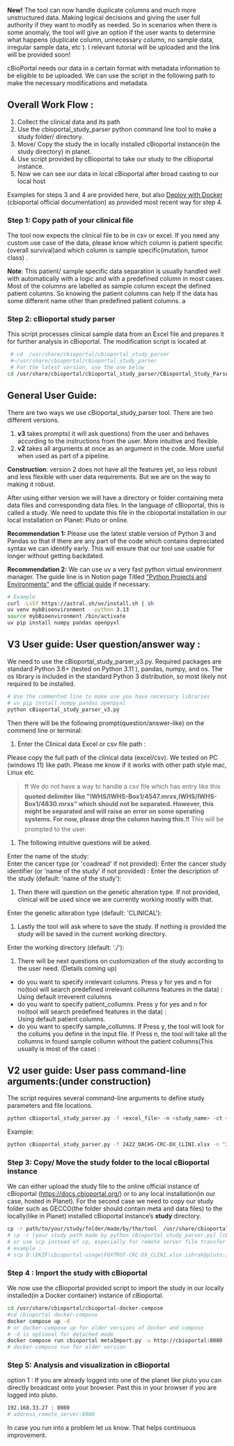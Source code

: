 **New!** The tool can now handle duplicate columns and much more unstructured data.  Making logical decisions and giving the user full authority if they want to modify as needed. So in scenarios when there is some anomaly, the tool will give an option if the user wants to determine what happens (duplicate column, unnecessary column, no sample data, irregular sample data, etc ). I relevant tutorial will be uploaded and the link will be provided soon!

cBioPortal needs our data in a certain format with metadata information to be eligible to be uploaded.  We can use the script in the following path to make the necessary modifications and metadata. 

## Overall Work Flow :

1. Collect the clinical data and its path
2. Use the cbioportal_study_parser python command line tool to make a study folder/ directory.
3. Move/ Copy the study the in locally installed cBioportal instance(in the study directory) in planet.
4. Use script provided by cBioportal to take our study to the cBioportal instance.
5. Now we can see our data in local cBioportal after broad casting to our local host

Examples for steps 3 and 4 are provided here, but also [Deploy with Docker](https://docs.cbioportal.org/deployment/docker/) (cbioportal official documentation) as provided most recent way for step 4. 

### Step 1: Copy path of your clinical file

The tool now expects the clinical file to be in csv or excel. If you need any custom use case of the data, please know which column is patient specific (overall survival)and which column is sample specific(mutation, tumor class) . 

**Note**: This patient/ sample specific data separation is usually handled well with automatically with a logic and with a predefined column in most cases.  Most of the columns are labelled as sample column except the defined patient columns. So knowing the patient columns can help if the data has some different name other than predefined patient columns. a

### Step 2: cBioportal study parser

This script processes clinical sample data from an Excel file and prepares it for further analysis in cBioportal. The modification script is located at 

```bash
 # cd  /usr/share/cbioportal/cbioportal_study_parser
 #~/usr/share/cbioportal/cbioportal_study_parser
 # For the latest version, use the one below
cd /usr/share/cbioportal/cbioportal_study_parser/CBioportal_Study_Parser 
```

## General User Guide:

There are two ways we use cBioportal_study_parser tool. There are two different versions. 

1. **v3** takes prompts( it will ask questions) from the user and behaves according to the instructions from the user.  More intuitive and flexible. 
2. **v2** takes all arguments at once as an argument in the code. More useful when used as part of a pipeline. 

**Construction**: version 2 does not have all the features yet, so less robust and less flexible with user data requirements. But we are on the way to making it robust.

After using either version we will have a directory or folder containing meta data files and corresponding data files. In the language of cBioportal, this is called a study. We need to update this file in the cbioportal installation in our local installation on Planet: Pluto or online.

**Recommendation 1:**  Please use the latest stable version of Python 3 and Pandas so that if there are any part of the code which contains depreciated syntax we can identify early. This will ensure that our tool use usable for longer without getting backdated. 

**Recommendation 2:**  We can use uv a very fast python virtual environment manager. The guide line is in Notion page Titled [“Python Projects and Environments”](https://www.notion.so/Python-Projects-and-Environments-1dfca2bf49eb802ea955f7fed8db21b1?pvs=21) and the [official guide](https://docs.astral.sh/uv/) if necessary.

```bash
# Example
curl -LsSf https://astral.sh/uv/install.sh | sh
uv venv mybBioenvironment --python 3.13
source mybBioenvironment /bin/activate
uv pip install numpy pandas openpyxl

```

## V3 User guide: User question/answer way :

We need to use the cBioportal_study_parser_v3.py.  Required packages are standard Python 3.6+ (tested on Python 3.11 ), pandas, numpy, and os. The os library is included in the standard Python 3  distribution, so most likely not required to be installed.   

```bash
# Use the commented line to make use you have necessary libraries
# uv pip install numpy pandas openpyxl
python cBioportal_study_parser_v3.py
```

Then there will be the following prompt(question/answer-like) on the commend line or terminal: 

1. Enter the Clinical data Excel or csv file path :

Please copy the full path of the clinical data (excel/csv). We tested on PC (windows 11) like path. Please me know if it works with other path style mac, Linux etc. 

> ❗❗ We do not have a way to handle a csv file which has entry like this **quoted delimiter like "IWHS/IWHS-Box1/4547.mrxs,IWHS/IWHS-Box1/4830.mrxs” which should not be separated.  However, this might be separated and will raise an error on some operating systems. For now, please drop the column having this.**❗❗ This will be prompted to the user.
> 
1. The following intuitive questions will be asked. 

Enter the name of the study:  
Enter the cancer type (or 'coadread' if not provided):
Enter the cancer study identifier (or 'name of the study' if not provided) :
Enter the description of the study (default: 'name of the study'):

1. Then there will question on the genetic alteration type.  If not provided, clinical will be used since we are currently working mostly with that.

Enter the genetic alteration type (default: 'CLINICAL'):

1. Lastly the tool will ask where to save the study. If nothing is provided the study will be saved in the  current working directory. 

Enter the working directory (default: './'):

1. There will be next questions on customization of the study according to the user need. (Details coming up)
- do you want to specify irrelevant columns. Press y for yes and n for no(tool will search predefined irrelevant collumns features in the data) :  
Using default irreverent columns
- do you want to specify patient_collumns. Press y for yes and n for no(tool will search predefined features in the data) :  
Using default patient columns.
- do you want to specify sample_collumns. If Press y, the tool will look for the collums you define in the input file. If Press n, the tool will take all the collumns in found sample collumn without the patient collumns(This usually is most of the case) :

## V2 user guide: User pass command-line arguments:(under construction)

The script requires several command-line arguments to define study parameters and file locations.

```bash
python cBioportal_study_parser.py -f <excel_file> -n <study_name> -ct <cancer_type> -csi <cancer_study_identifier> [options]

```

Example:

```bash
python cBioportal_study_parser.py -f 2422_DACHS-CRC-DX_CLINI.xlsx -n "2422_DACHS-CRC-DX_CLINI" -ct coadread -csi colorectal_cancer_NCT_Dresden_2025

```

### Step 3: Copy/ Move the study folder to the local cBioportal instance

We can either upload the study file to the online official instance of cBioportal (https://docs.cbioportal.org/) or to any local installation(in our case, hosted in Planet).  For the second case we need to copy our study folder  such as GECCO(the folder should contain meta and data files) to the locally(like in Planet) installed cBioportal instance’s **study** directory.

```bash
cp -r path/to/your/study/folder/made/by/the/tool  /usr/share/cbioportal/cbioportal-docker-compose/study
# cp -r [your study path made by python cBioportal_study_parser.py] [cBioporal_image/study]
# or use scp instead of cp, especially for remote server file transfer
# example : 
# scp D:\EKZF\cbioportal-usage\FOXTROT-CRC-DX_CLINI.xlsx ishrak@pluto:/usr/share/cbioportal/cbioportal_study_parser/clini_file

```

### Step 4 : Import the study with cBioportal

We now use the cBioportal provided script to import the study in our locally installed(in a Docker container) instance of cBioportal. 

```bash
cd /usr/share/cbioportal/cbioportal-docker-compose
#cd cbioportal-docker-compose
docker compose up -d
# or docker-compose up for older versions of Docker and compose
# -d is optional for detached mode
docker compose run cbioportal metaImport.py -u http://cbioportal:8080 -s study/lgg_ucsf_2014/ -o
# docker-compose run for older version

```

### Step 5:  Analysis and visualization in cBioportal

option 1 : If you are already logged into one of the planet like pluto you can directly broadcast onto your browser. Past this in your browser if you are logged into pluto.  

```bash
192.168.33.27 : 8080
# address_remote_server:8080
```

In case you run into a problem let us know. That helps continuous improvement.
